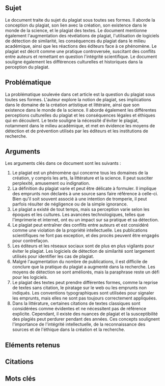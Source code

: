 ## Sujet
Le document traite du sujet du plagiat sous toutes ses formes. Il aborde la conception du plagiat, son lien avec la création, son existence dans le monde de la science, et le plagiat des textes. Le document mentionne également l'augmentation des révélations de plagiat, l'utilisation de logiciels de détection de similarité, les conséquences du plagiat dans le milieu académique, ainsi que les réactions des éditeurs face à ce phénomène. Le plagiat est décrit comme une pratique controversée, suscitant des conflits entre auteurs et remettant en question l'intégrité scientifique. Le document souligne également les différences culturelles et historiques dans la perception du plagiat.
## Problématique
La problématique soulevée dans cet article est la question du plagiat sous toutes ses formes. L'auteur explore la notion de plagiat, ses implications dans le domaine de la création artistique et littéraire, ainsi que son existence dans le monde de la science. Il aborde également les différentes perceptions culturelles du plagiat et les conséquences légales et éthiques qui en découlent. Le texte souligne la nécessité d'éviter le plagiat, notamment dans le milieu académique, et met en évidence les moyens de détection et de prévention utilisés par les éditeurs et les institutions de recherche.
## Arguments
Les arguments clés dans ce document sont les suivants : 
1. Le plagiat est un phénomène qui concerne tous les domaines de la création, y compris les arts, la littérature et la science. Il peut susciter perplexité, amusement ou indignation. 
2. La définition du plagiat varie et peut être délicate à formuler. Il implique des emprunts non déclarés à une source sans faire référence à celle-ci. Bien qu'il soit souvent associé à une intention de tromperie, il peut parfois résulter de négligence ou de la simple ignorance. 
3. Le plagiat a existé de tout temps, mais sa perception varie selon les époques et les cultures. Les avancées technologiques, telles que l'imprimerie et internet, ont eu un impact sur sa pratique et sa détection. 
4. Le plagiat peut entraîner des conflits entre auteurs et est considéré comme une violation de la propriété intellectuelle. Les publications scientifiques ne font pas exception, et des procès peuvent être engagés pour contrefaçon. 
5. Les éditeurs et les réseaux sociaux sont de plus en plus vigilants pour éviter le plagiat. Les logiciels de détection de similarité sont largement utilisés pour identifier les cas de plagiat.
6. Malgré l'augmentation du nombre de publications, il est difficile de conclure que la pratique du plagiat a augmenté dans la recherche. Les moyens de détection se sont améliorés, mais la paraphrase reste un défi pour les logiciels.
7. Le plagiat des textes peut prendre différentes formes, comme la reprise de textes sans citation, le piratage sur le web ou les emprunts non indiqués. Les conventions typographiques sont utilisées pour signaler les emprunts, mais elles ne sont pas toujours correctement appliquées. 
8. Dans la littérature, certaines citations de textes classiques sont considérées comme évidentes et ne nécessitent pas de référence explicite. Cependant, il existe des nuances de plagiat et la susceptibilité des plagiés peut perdurer pendant des années. 
Ces concepts soulignent l'importance de l'intégrité intellectuelle, de la reconnaissance des sources et de l'éthique dans la création et la recherche.

## Eléments retenus 

## Citations

## Mots clés